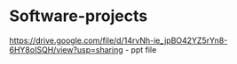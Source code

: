 # Software-projects

https://drive.google.com/file/d/14rvNh-ie_jpBO42YZ5rYn8-6HY8oISQH/view?usp=sharing - ppt file

